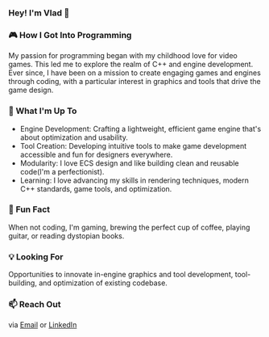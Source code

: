 ### Hey! I'm Vlad 👋


### 🎮 How I Got Into Programming

My passion for programming began with my childhood love for video games. This led me to explore the realm of C++ and engine development. Ever since, I have been on a mission to create engaging games and engines through coding, with a particular interest in graphics and tools that drive the game design.

### 🚀 What I'm Up To

* Engine Development: Crafting a lightweight, efficient game engine that's about optimization and usability.
* Tool Creation: Developing intuitive tools to make game development accessible and fun for designers everywhere.
* Modularity: I love ECS design and like building clean and reusable code(I'm a perfectionist).
* Learning: I love advancing my skills in rendering techniques, modern C++ standards, game tools, and optimization.

### 🎉 Fun Fact
When not coding, I'm gaming, brewing the perfect cup of coffee, playing guitar, or reading dystopian books.
  
### 💡 Looking For
Opportunities to innovate in-engine graphics and tool development, tool-building, and optimization of existing codebase.


### 📫 Reach Out
via [Email](antoniuk0372@gmail.com) or [LinkedIn](https://www.linkedin.com/in/antoniukoff/)

